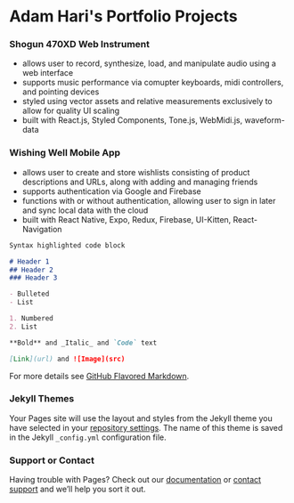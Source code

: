 # Adam Hari's Portfolio Projects

### Shogun 470XD Web Instrument

- allows user to record, synthesize, load, and manipulate audio using a web interface
- supports music performance via comupter keyboards, midi controllers, and pointing devices
- styled using vector assets and relative measurements exclusively to allow for quality UI scaling
- built with React.js, Styled Components, Tone.js, WebMidi.js, waveform-data 

### Wishing Well Mobile App

- allows user to create and store wishlists consisting of product descriptions and URLs, along with adding and managing friends
- supports authentication via Google and Firebase
- functions with or without authentication, allowing user to sign in later and sync local data with the cloud
- built with React Native, Expo, Redux, Firebase, UI-Kitten, React-Navigation


```markdown
Syntax highlighted code block

# Header 1
## Header 2
### Header 3

- Bulleted
- List

1. Numbered
2. List

**Bold** and _Italic_ and `Code` text

[Link](url) and ![Image](src)
```

For more details see [GitHub Flavored Markdown](https://guides.github.com/features/mastering-markdown/).

### Jekyll Themes

Your Pages site will use the layout and styles from the Jekyll theme you have selected in your [repository settings](https://github.com/adamhari/adamhari.github.io/settings). The name of this theme is saved in the Jekyll `_config.yml` configuration file.

### Support or Contact

Having trouble with Pages? Check out our [documentation](https://docs.github.com/categories/github-pages-basics/) or [contact support](https://github.com/contact) and we’ll help you sort it out.
